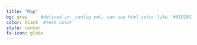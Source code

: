 ```yaml
---
title: "Map"
bg: grey     #defined in _config.yml, can use html color like '#010101'
color: black  #text color
style: center
fa-icon: globe
---
```


 <div id="map" style="height: 400px"></div>

<script>
			var map = L.map('map').setView([46, -0.24], 4);

		L.tileLayer('https://{s}.tiles.mapbox.com/v3/{id}/{z}/{x}/{y}.png', {
			maxZoom: 18,
			attribution: 'Map data &copy; <a href="http://openstreetmap.org">OpenStreetMap</a> contributors, ' +
				'<a href="http://creativecommons.org/licenses/by-sa/2.0/">CC-BY-SA</a>, ' +
				'Imagery © <a href="http://mapbox.com">Mapbox</a>',
			id: 'pk.eyJ1IjoibGR1dHJpZXV4IiwiYSI6ImxDbHhqSmMifQ.zOI1puGw8KMRARemq386qA'
		}).addTo(map);


		L.marker([51.9748032,5.6693572]).addTo(map)
			.bindPopup("<b>Wageningen!</b><br />That's where I live now");

		L.marker([44.771383,4.7217286]).addTo(map)
			.bindPopup("<b>Rompon!</b><br />That's where I grew up");

</script>